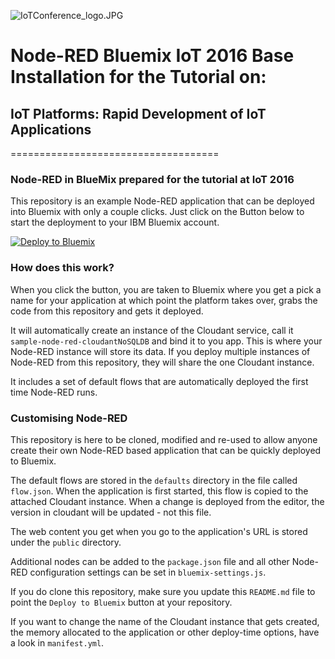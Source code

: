 ![IoTConference_logo.JPG](https://bitbucket.org/repo/xbqy9a/images/107497857-IoTConference_logo.JPG)
# Node-RED Bluemix IoT 2016 Base Installation for the Tutorial on: #

## IoT Platforms: Rapid Development of IoT Applications ##
====================================

### Node-RED in BlueMix prepared for the tutorial at IoT 2016

This repository is an example Node-RED application that can be deployed into
Bluemix with only a couple clicks. Just click on the Button below to start the deployment to your IBM Bluemix account.

[![Deploy to Bluemix](https://bluemix.net/deploy/button.png)](http://bit.ly/2eueAwh)

### How does this work?

When you click the button, you are taken to Bluemix where you get a pick a name
for your application at which point the platform takes over, grabs the code from
this repository and gets it deployed.

It will automatically create an instance of the Cloudant service, call it
`sample-node-red-cloudantNoSQLDB` and bind it to you app. This is where your
Node-RED instance will store its data. If you deploy multiple instances of
Node-RED from this repository, they will share the one Cloudant instance.

It includes a set of default flows that are automatically deployed the first time
Node-RED runs.

### Customising Node-RED

This repository is here to be cloned, modified and re-used to allow anyone create
their own Node-RED based application that can be quickly deployed to Bluemix.

The default flows are stored in the `defaults` directory in the file called `flow.json`.
When the application is first started, this flow is copied to the attached Cloudant
instance. When a change is deployed from the editor, the version in cloudant will
be updated - not this file.

The web content you get when you go to the application's URL is stored under the
`public` directory.

Additional nodes can be added to the `package.json` file and all other Node-RED
configuration settings can be set in `bluemix-settings.js`.

If you do clone this repository, make sure you update this `README.md` file to point
the `Deploy to Bluemix` button at your repository.

If you want to change the name of the Cloudant instance that gets created, the memory
allocated to the application or other deploy-time options, have a look in `manifest.yml`.